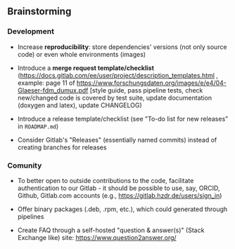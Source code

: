 Brainstorming
---

### Development

- Increase **reproducibility**: store dependencies' versions (not only source code) or even whole environments (images)

- Introduce a **merge request template/checklist** (https://docs.gitlab.com/ee/user/project/description_templates.html , example: page 11 of https://www.forschungsdaten.org/images/e/e4/04-Glaeser-fdm_dumux.pdf [style guide, pass pipeline tests, check new/changed code is covered by test suite, update documentation (doxygen and latex), update CHANGELOG)
- Introduce a release template/checklist (see "To-do list for new releases" in `ROADMAP.md`)

- Consider Gitlab's "Releases" (essentially named commits) instead of creating branches for releases


### Comunity

- To better open to outside contributions to the code, facilitate authentication to our Gitlab - it should be possible to use, say, ORCID, Github, Gitlab.com accounts (e.g., https://gitlab.hzdr.de/users/sign_in)

- Offer binary packages (.deb, .rpm, etc.), which could generated through pipelines

- Create FAQ through a self-hosted "question & answer(s)" (Stack Exchange like) site: https://www.question2answer.org/

